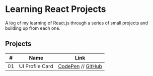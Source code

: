 # Learning React Projects 

A log of my learning of React.js through a series of small projects and building up from each one. 

## Projects 

| #  | Name                        | Link                                                                |
|--- | :--------------------------:| :--------------------------------------------------------------:    |
| 01 | UI Profile Card             | [CodePen](https://codepen.io/janmez/full/KEEYzJ) // [GitHub](./ui-profilecard/)        |